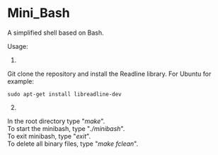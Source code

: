 # Mini_Bash
A simplified shell based on Bash.

Usage:

1.
Git clone the repository and install the Readline library.
For Ubuntu for example:
```
sudo apt-get install libreadline-dev 
```

2.
In the root directory type "*make*".<br>
To start the minibash, type "*./minibash*".<br>
To exit minibash, type "*exit*".<br>
To delete all binary files, type "*make fclean*".<br>
